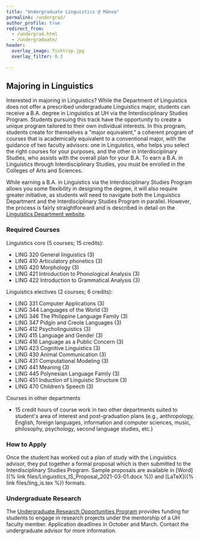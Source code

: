 ```yaml
---
title: "Undergraduate Linguistics @ Mānoa"
permalink: /undergrad/
author_profile: true
redirect_from:
  - /undergrad.html
  - /undergraduate/
header:
  overlay_image: fishtrap.jpg
  overlay_filter: 0.3

---
```


## Majoring in Linguistics

Interested in majoring in Linguistics? While the Department of Linguistics does not offer a prescribed undergraduate Linguistics major, students can receive a B.A. degree in Linguistics at UH via the Interdisciplinary Studies Program.
Students pursuing this track have the opportunity to create a unique program tailored to their own individual interests.  In this program, students create for themselves a "major equivalent," a coherent program of courses that is academically equivalent to a conventional major, with the guidance of two faculty advisors:  one in Linguistics, who helps you select the right courses for your purposes, and the other in Interdisciplinary Studies, who assists with the overall plan for your B.A.  To earn a B.A. in Linguistics through Interdisciplinary Studies, you must be enrolled in the Colleges of Arts and Sciences.


While earning a B.A. in Linguistics via the Interdisciplinary Studies Program allows you some flexibility in designing the degree, it will also require greater initiative, as students will need to navigate both the Linguistics Department and the Interdisciplinary Studies Program in parallel. However, the process is fairly straightforward and is described in detail on the [Linguistics Department website](http://ling.hawaii.edu/application-procedure/). 

### Required Courses

Linguistics core (5 courses; 15 credits):

- LING 320 General linguistics (3)
- LING 410 Articulatory phonetics (3)
- LING 420 Morphology (3)
- LING 421 Introduction to Phonological Analysis (3)
- LING 422 Introduction to Grammatical Analysis (3)

Linguistics electives (2 courses; 6 credits):

- LING 331 Computer Applications (3)
- LING 344 Languages of the World (3)
- LING 346 The Philippine Language Family (3)
- LING 347 Pidgin and Creole Languages (3)
- LING 412 Psycholinguistics (3)
- LING 415 Language and Gender (3)
- LING 416 Language as a Public Concern (3)
- LING 423 Cognitive Linguistics (3)
- LING 430 Animal Communication (3)
- LING 431 Computational Modeling (3)
- LING 441 Meaning (3)
- LING 445 Polynesian Language Family (3)
- LING 451 Induction of Linguistic Structure (3)
- LING 470 Children’s Speech (3)

Courses in other departments

- 15 credit hours of course work in two other departments suited to student's area of interest and post-graduation plans (e.g., anthropology, English, foreign languages, information and computer sciences, music, philosophy, psychology, second language studies, etc.)


### How to Apply

Once the student  has worked out a plan of study with the Linguistics advisor, they put together a formal proposal which is then submitted to the Interdisciplinary Studies Program. Sample proposals are available in [Word]({% link files/Linguistics_IS_Proposal_2021-03-01.docx %}) and [LaTeX]({% link files/ling_is.tex %}) formats.

### Undergraduate Research

The [Undergraduate Research Opportunities Program](https://manoa.hawaii.edu/undergrad/urop/) provides funding for students to engage in research projects under the mentorship of a UH faculty member. Application deadlines in October and March. Contact the undergraduate advisor for more information.  

